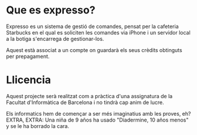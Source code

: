 # Que es expresso?

Expresso es un sistema de gestió de comandes, pensat per la cafeteria Starbucks en el qual es soliciten les comandes via iPhone i un servidor local a la botiga s'encarrega de gestionar-los.

Aquest està associat a un compte on guardarà els seus crèdits obtinguts per prepagament.

# Llicencia

Aquest projecte serà realitzat com a pràctica d'una assignatura de la Facultat d'Informàtica de Barcelona i no tindrà cap anim de lucre.

 
Els informatics hem de començar a ser més imaginatius amb les proves, eh?
EXTRA, EXTRA: Una niña de 9 años ha usado "Diadermine, 10 años menos" y se le ha borrado la cara.
